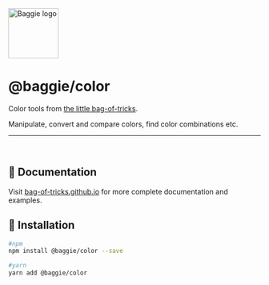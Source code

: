 <img alt="Baggie logo" src="https://github.com/bag-of-tricks/baggie/raw/master/public/baggie.svg" height="100" />

<h1>@baggie/color</h1>

Color tools from [the little bag-of-tricks](https://github.com/bag-of-tricks/baggie#readme).

Manipulate, convert and compare colors, find color combinations etc.

<hr>
<br>

## 🧾 Documentation

Visit [bag-of-tricks.github.io](https://bag-of-tricks.github.io/) for more complete documentation and examples.

## 🚀 Installation

```bash
#npm
npm install @baggie/color --save

#yarn
yarn add @baggie/color
```
